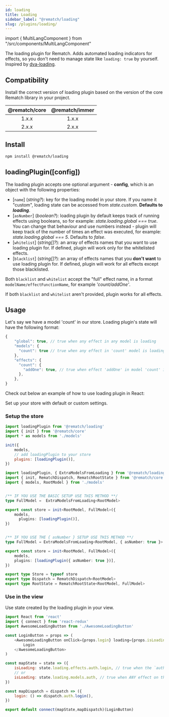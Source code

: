 ```yaml
---
id: loading
title: Loading
sidebar_label: "@rematch/loading"
slug: /plugins/loading/
---
```

import { MultiLangComponent } from "/src/components/MultiLangComponent"

The loading plugin for Rematch. Adds automated loading indicators for effects, so you don't need to manage state like `loading: true` by yourself. Inspired by [dva-loading](https://github.com/dvajs/dva/tree/master/packages/dva-loading).

## Compatibility

Install the correct version of loading plugin based on the version of the core Rematch library in your project.

|         @rematch/core  | @rematch/immer  |
| :--------------------: | :----: |
| 1.x.x                   |    1.x.x  |
| 2.x.x                   |    2.x.x  |

## Install

```bash npm2yarn
npm install @rematch/loading
```

## loadingPlugin([config])

The loading plugin accepts one optional argument - **config**, which is an object with the following properties:

- [`name`] (*string?*): key for the loading model in your store. If you name it "custom", loading state can be accessed from _state.custom_. **Defaults to _loading_**.
- [`asNumber`] (*boolean?*): loading plugin by default keeps track of running effects using booleans, so for example: _state.loading.global === true_. You can change that behaviour and use numbers instead - plugin will keep track of the number of times an effect was executed, for example: _state.loading.global === 5_. Defaults to _false_.
- [`whitelist`] (*string[]?*): an array of effects names that you want to use loading plugin for. If defined, plugin will work only for the whitelisted effects.
- [`blacklist`] (*string[]?*): an array of effects names that you **don't want** to use loading plugin for. If defined, plugin will work for all effects except those blacklisted.

Both `blacklist` and `whitelist` accept the "full" effect name, in a format `modelName/effectFunctionName`, for example _'count/addOne'_.

If both `blacklist` and `whitelist` aren't provided, plugin works for all effects.

## Usage

Let's say we have a model 'count' in our store. Loading plugin's state will have the following format:

```js
{
	"global": true, // true when any effect in any model is loading
    "models": {
      "count": true // true when any effect in 'count' model is loading
    },
    "effects": {
      "count": {
        "addOne": true, // true when effect 'addOne' in model 'count' is loading
      },
    },
}
```

Check out below an example of how to use loading plugin in React:

Set up your store with default or custom settings.

### Setup the store
<MultiLangComponent>

```js title="store.js"
import loadingPlugin from '@rematch/loading'
import { init } from '@rematch/core'
import * as models from './models'

init({
    models,
    // add loadingPlugin to your store
	plugins: [loadingPlugin()],
})
```

```ts title="store.ts"
import loadingPlugin, { ExtraModelsFromLoading } from '@rematch/loading'
import { init, RematchDispatch, RematchRootState } from '@rematch/core'
import { models, RootModel } from './models'


/** IF YOU USE THE BASIC SETUP USE THIS METHOD **/
type FullModel =  ExtraModelsFromLoading<RootModel>

export const store = init<RootModel, FullModel>({
    models,
	  plugins: [loadingPlugin()],
})


/** IF YOU USE THE { asNumber } SETUP USE THIS METHOD **/
type FullModel = ExtraModelsFromLoading<RootModel, { asNumber: true }>

export const store = init<RootModel, FullModel>({
    models,
    plugins: [loadingPlugin({ asNumber: true })],
})

export type Store = typeof store
export type Dispatch = RematchDispatch<RootModel>
export type RootState = RematchRootState<RootModel, FullModel>

```
</MultiLangComponent>

### Use in the view

Use state created by the loading plugin in your view.

```js title="App.jsx"
import React from 'react'
import { connect } from 'react-redux'
import AwesomeLoadingButton from './AwesomeLoadingButton'

const LoginButton = props => (
	<AwesomeLoadingButton onClick={props.login} loading={props.isLoading}>
		Login
	</AwesomeLoadingButton>
)

const mapState = state => ({
	isLoading: state.loading.effects.auth.login, // true when the `auth/login` effect is running
	// or
	isLoading: state.loading.models.auth, // true when ANY effect on the `auth` model is running
})

const mapDispatch = dispatch => ({
	login: () => dispatch.auth.login(),
})

export default connect(mapState,mapDispatch)(LoginButton)
```